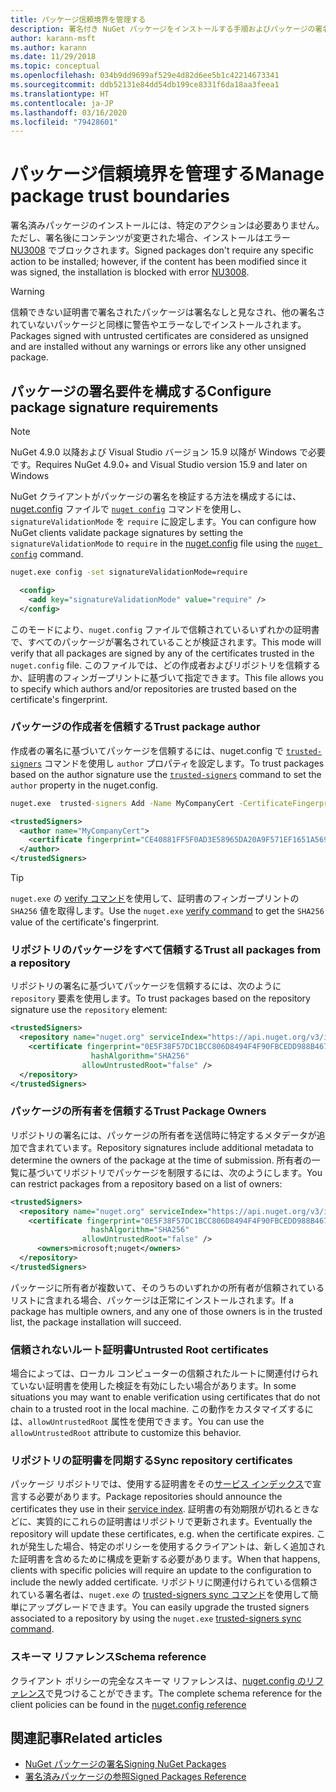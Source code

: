 ```yaml
---
title: パッケージ信頼境界を管理する
description: 署名付き NuGet パッケージをインストールする手順およびパッケージの署名の信頼設定を構成する方法を説明します。
author: karann-msft
ms.author: karann
ms.date: 11/29/2018
ms.topic: conceptual
ms.openlocfilehash: 034b9dd9699af529e4d82d6ee5b1c42214673341
ms.sourcegitcommit: ddb52131e84dd54db199ce8331f6da18aa3feea1
ms.translationtype: HT
ms.contentlocale: ja-JP
ms.lasthandoff: 03/16/2020
ms.locfileid: "79428601"
---
```

# <a name="manage-package-trust-boundaries"></a><span data-ttu-id="258e5-103">パッケージ信頼境界を管理する</span><span class="sxs-lookup"><span data-stu-id="258e5-103">Manage package trust boundaries</span></span>

<span data-ttu-id="258e5-104">署名済みパッケージのインストールには、特定のアクションは必要ありません。ただし、署名後にコンテンツが変更された場合、インストールはエラー [NU3008](../reference/errors-and-warnings/NU3008.md) でブロックされます。</span><span class="sxs-lookup"><span data-stu-id="258e5-104">Signed packages don't require any specific action to be installed; however, if the content has been modified since it was signed, the installation is blocked with error [NU3008](../reference/errors-and-warnings/NU3008.md).</span></span>

> [!Warning]
> <span data-ttu-id="258e5-105">信頼できない証明書で署名されたパッケージは署名なしと見なされ、他の署名されていないパッケージと同様に警告やエラーなしでインストールされます。</span><span class="sxs-lookup"><span data-stu-id="258e5-105">Packages signed with untrusted certificates are considered as unsigned and are installed without any warnings or errors like any other unsigned package.</span></span>

## <a name="configure-package-signature-requirements"></a><span data-ttu-id="258e5-106">パッケージの署名要件を構成する</span><span class="sxs-lookup"><span data-stu-id="258e5-106">Configure package signature requirements</span></span>

> [!Note]
> <span data-ttu-id="258e5-107">NuGet 4.9.0 以降および Visual Studio バージョン 15.9 以降が Windows で必要です。</span><span class="sxs-lookup"><span data-stu-id="258e5-107">Requires NuGet 4.9.0+ and Visual Studio version 15.9 and later on Windows</span></span>

<span data-ttu-id="258e5-108">NuGet クライアントがパッケージの署名を検証する方法を構成するには、[nuget.config](../reference/nuget-config-file.md) ファイルで [`nuget config`](../reference/cli-reference/cli-ref-config.md) コマンドを使用し、`signatureValidationMode` を `require` に設定します。</span><span class="sxs-lookup"><span data-stu-id="258e5-108">You can configure how NuGet clients validate package signatures by setting the `signatureValidationMode` to `require` in the [nuget.config](../reference/nuget-config-file.md) file using the [`nuget config`](../reference/cli-reference/cli-ref-config.md) command.</span></span>

```cmd
nuget.exe config -set signatureValidationMode=require
```

```xml
  <config>
    <add key="signatureValidationMode" value="require" />
  </config>
```

<span data-ttu-id="258e5-109">このモードにより、`nuget.config` ファイルで信頼されているいずれかの証明書で、すべてのパッケージが署名されていることが検証されます。</span><span class="sxs-lookup"><span data-stu-id="258e5-109">This mode will verify that all packages are signed by any of the certificates trusted in the `nuget.config` file.</span></span> <span data-ttu-id="258e5-110">このファイルでは、どの作成者およびリポジトリを信頼するか、証明書のフィンガープリントに基づいて指定できます。</span><span class="sxs-lookup"><span data-stu-id="258e5-110">This file allows you to specify which authors and/or repositories are trusted based on the certificate's fingerprint.</span></span>

### <a name="trust-package-author"></a><span data-ttu-id="258e5-111">パッケージの作成者を信頼する</span><span class="sxs-lookup"><span data-stu-id="258e5-111">Trust package author</span></span>

<span data-ttu-id="258e5-112">作成者の署名に基づいてパッケージを信頼するには、nuget.config で [`trusted-signers`](../reference/cli-reference/cli-ref-trusted-signers.md) コマンドを使用し `author` プロパティを設定します。</span><span class="sxs-lookup"><span data-stu-id="258e5-112">To trust packages based on the author signature use the [`trusted-signers`](../reference/cli-reference/cli-ref-trusted-signers.md) command to set the `author` property in the nuget.config.</span></span>

```cmd
nuget.exe  trusted-signers Add -Name MyCompanyCert -CertificateFingerprint CE40881FF5F0AD3E58965DA20A9F571EF1651A56933748E1BF1C99E537C4E039 -FingerprintAlgorithm SHA256
```

```xml
<trustedSigners>
  <author name="MyCompanyCert">
    <certificate fingerprint="CE40881FF5F0AD3E58965DA20A9F571EF1651A56933748E1BF1C99E537C4E039" hashAlgorithm="SHA256" allowUntrustedRoot="false" />
  </author>
</trustedSigners>
```

>[!TIP]
><span data-ttu-id="258e5-113">`nuget.exe` の [verify コマンド](../reference/cli-reference/cli-ref-verify.md)を使用して、証明書のフィンガープリントの `SHA256` 値を取得します。</span><span class="sxs-lookup"><span data-stu-id="258e5-113">Use the `nuget.exe` [verify command](../reference/cli-reference/cli-ref-verify.md) to get the `SHA256` value of the certificate's fingerprint.</span></span>


### <a name="trust-all-packages-from-a-repository"></a><span data-ttu-id="258e5-114">リポジトリのパッケージをすべて信頼する</span><span class="sxs-lookup"><span data-stu-id="258e5-114">Trust all packages from a repository</span></span>

<span data-ttu-id="258e5-115">リポジトリの署名に基づいてパッケージを信頼するには、次のように `repository` 要素を使用します。</span><span class="sxs-lookup"><span data-stu-id="258e5-115">To trust packages based on the repository signature use the `repository` element:</span></span>

```xml
<trustedSigners>  
  <repository name="nuget.org" serviceIndex="https://api.nuget.org/v3/index.json">
    <certificate fingerprint="0E5F38F57DC1BCC806D8494F4F90FBCEDD988B4676070...." 
                  hashAlgorithm="SHA256" 
                allowUntrustedRoot="false" />
  </repository>
</trustedSigners>
```

### <a name="trust-package-owners"></a><span data-ttu-id="258e5-116">パッケージの所有者を信頼する</span><span class="sxs-lookup"><span data-stu-id="258e5-116">Trust Package Owners</span></span>

<span data-ttu-id="258e5-117">リポジトリの署名には、パッケージの所有者を送信時に特定するメタデータが追加で含まれています。</span><span class="sxs-lookup"><span data-stu-id="258e5-117">Repository signatures include additional metadata to determine the owners of the package at the time of submission.</span></span> <span data-ttu-id="258e5-118">所有者の一覧に基づいてリポジトリでパッケージを制限するには、次のようにします。</span><span class="sxs-lookup"><span data-stu-id="258e5-118">You can restrict packages from a repository based on a list of owners:</span></span>

```xml
<trustedSigners>  
  <repository name="nuget.org" serviceIndex="https://api.nuget.org/v3/index.json">
    <certificate fingerprint="0E5F38F57DC1BCC806D8494F4F90FBCEDD988B4676070...." 
                  hashAlgorithm="SHA256" 
                allowUntrustedRoot="false" />
      <owners>microsoft;nuget</owners>
  </repository>
</trustedSigners>
```

<span data-ttu-id="258e5-119">パッケージに所有者が複数いて、そのうちのいずれかの所有者が信頼されているリストに含まれる場合、パッケージは正常にインストールされます。</span><span class="sxs-lookup"><span data-stu-id="258e5-119">If a package has multiple owners, and any one of those owners is in the trusted list, the package installation will succeed.</span></span>

### <a name="untrusted-root-certificates"></a><span data-ttu-id="258e5-120">信頼されないルート証明書</span><span class="sxs-lookup"><span data-stu-id="258e5-120">Untrusted Root certificates</span></span>

<span data-ttu-id="258e5-121">場合によっては、ローカル コンピューターの信頼されたルートに関連付けられていない証明書を使用した検証を有効にしたい場合があります。</span><span class="sxs-lookup"><span data-stu-id="258e5-121">In some situations you may want to enable verification using certificates that do not chain to a trusted root in the local machine.</span></span> <span data-ttu-id="258e5-122">この動作をカスタマイズするには、`allowUntrustedRoot` 属性を使用できます。</span><span class="sxs-lookup"><span data-stu-id="258e5-122">You can use the `allowUntrustedRoot` attribute to customize this behavior.</span></span>

### <a name="sync-repository-certificates"></a><span data-ttu-id="258e5-123">リポジトリの証明書を同期する</span><span class="sxs-lookup"><span data-stu-id="258e5-123">Sync repository certificates</span></span>

<span data-ttu-id="258e5-124">パッケージ リポジトリでは、使用する証明書をその[サービス インデックス](../api/service-index.md)で宣言する必要があります。</span><span class="sxs-lookup"><span data-stu-id="258e5-124">Package repositories should announce the certificates they use in their [service index](../api/service-index.md).</span></span> <span data-ttu-id="258e5-125">証明書の有効期限が切れるときなどに、実質的にこれらの証明書はリポジトリで更新されます。</span><span class="sxs-lookup"><span data-stu-id="258e5-125">Eventually the repository will update these certificates, e.g. when the certificate expires.</span></span> <span data-ttu-id="258e5-126">これが発生した場合、特定のポリシーを使用するクライアントは、新しく追加された証明書を含めるために構成を更新する必要があります。</span><span class="sxs-lookup"><span data-stu-id="258e5-126">When that happens, clients with specific policies will require an update to the configuration to include the newly added certificate.</span></span> <span data-ttu-id="258e5-127">リポジトリに関連付けられている信頼されている署名者は、`nuget.exe` の [trusted-signers sync コマンド](../reference/cli-reference/cli-ref-trusted-signers.md#nuget-trusted-signers-sync--name-name)を使用して簡単にアップグレードできます。</span><span class="sxs-lookup"><span data-stu-id="258e5-127">You can easily upgrade the trusted signers associated to a repository by using the `nuget.exe` [trusted-signers sync command](../reference/cli-reference/cli-ref-trusted-signers.md#nuget-trusted-signers-sync--name-name).</span></span>

### <a name="schema-reference"></a><span data-ttu-id="258e5-128">スキーマ リファレンス</span><span class="sxs-lookup"><span data-stu-id="258e5-128">Schema reference</span></span>

<span data-ttu-id="258e5-129">クライアント ポリシーの完全なスキーマ リファレンスは、[nuget.config のリファレンス](../reference/nuget-config-file.md#trustedsigners-section)で見つけることができます。</span><span class="sxs-lookup"><span data-stu-id="258e5-129">The complete schema reference for the client policies can be found in the [nuget.config reference](../reference/nuget-config-file.md#trustedsigners-section)</span></span>

## <a name="related-articles"></a><span data-ttu-id="258e5-130">関連記事</span><span class="sxs-lookup"><span data-stu-id="258e5-130">Related articles</span></span>

- [<span data-ttu-id="258e5-131">NuGet パッケージの署名</span><span class="sxs-lookup"><span data-stu-id="258e5-131">Signing NuGet Packages</span></span>](../create-packages/Sign-a-Package.md)
- [<span data-ttu-id="258e5-132">署名済みパッケージの参照</span><span class="sxs-lookup"><span data-stu-id="258e5-132">Signed Packages Reference</span></span>](../reference/Signed-Packages-Reference.md)
